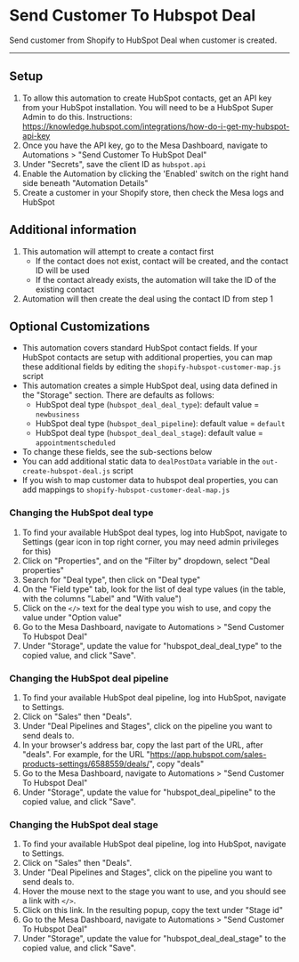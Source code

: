# Send Customer To Hubspot Deal

Send customer from Shopify to HubSpot Deal when customer is created.

---
## Setup
1. To allow this automation to create HubSpot contacts, get an API key from your HubSpot installation. You will need to be a HubSpot Super Admin to do this. Instructions: https://knowledge.hubspot.com/integrations/how-do-i-get-my-hubspot-api-key
2. Once you have the API key, go to the Mesa Dashboard, navigate to Automations > "Send Customer To HubSpot Deal"
3. Under "Secrets", save the client ID as `hubspot.api`
4. Enable the Automation by clicking the 'Enabled' switch on the right hand side beneath "Automation Details"
5. Create a customer in your Shopify store, then check the Mesa logs and HubSpot

## Additional information
1. This automation will attempt to create a contact first
   - If the contact does not exist, contact will be created, and the contact ID will be used  
   - If the contact already exists, the automation will take the ID of the existing contact  
2. Automation will then create the deal using the contact ID from step 1

## Optional Customizations
- This automation covers standard HubSpot contact fields. If your HubSpot contacts are setup with additional properties, you can map these additional fields by editing the `shopify-hubspot-customer-map.js` script
- This automation creates a simple HubSpot deal, using data defined in the "Storage" section. There are defaults as follows:
  - HubSpot deal type (`hubspot_deal_deal_type`): default value = `newbusiness`  
  - HubSpot deal type (`hubspot_deal_pipeline`): default value = `default`  
  - HubSpot deal type (`hubspot_deal_deal_stage`): default value = `appointmentscheduled`  
- To change these fields, see the sub-sections below
- You can add additional static data to `dealPostData` variable in the `out-create-hubspot-deal.js` script
- If you wish to map customer data to hubspot deal properties, you can add mappings to `shopify-hubspot-customer-deal-map.js`

### Changing the HubSpot deal type
1. To find your available HubSpot deal types, log into HubSpot, navigate to Settings (gear icon in top right corner, you may need admin privileges for this)
2. Click on "Properties", and on the "Filter by" dropdown, select "Deal properties"
3. Search for "Deal type", then click on "Deal type"
4. On the "Field type" tab, look for the list of deal type values (in the table, with the columns "Label" and "With value")
5. Click on the `</>` text for the deal type you wish to use, and copy the value under "Option value"
6. Go to the Mesa Dashboard, navigate to Automations > "Send Customer To Hubspot Deal" 
7. Under "Storage", update the value for "hubspot_deal_deal_type" to the copied value, and click "Save".

### Changing the HubSpot deal pipeline
1. To find your available HubSpot deal pipeline, log into HubSpot, navigate to Settings.
2. Click on "Sales" then "Deals".
3. Under "Deal Pipelines and Stages", click on the pipeline you want to send deals to.
4. In your browser's address bar, copy the last part of the URL, after "deals". For example, for the URL "https://app.hubspot.com/sales-products-settings/6588559/deals/", copy "deals"
5. Go to the Mesa Dashboard, navigate to Automations > "Send Customer To Hubspot Deal" 
6. Under "Storage", update the value for "hubspot_deal_pipeline" to the copied value, and click "Save".

### Changing the HubSpot deal stage
1. To find your available HubSpot deal pipeline, log into HubSpot, navigate to Settings.
2. Click on "Sales" then "Deals".
3. Under "Deal Pipelines and Stages", click on the pipeline you want to send deals to.
4. Hover the mouse next to the stage you want to use, and you should see a link with `</>`.
5. Click on this link. In the resulting popup, copy the text under "Stage id"
6. Go to the Mesa Dashboard, navigate to Automations > "Send Customer To Hubspot Deal" 
7. Under "Storage", update the value for "hubspot_deal_deal_stage" to the copied value, and click "Save".
